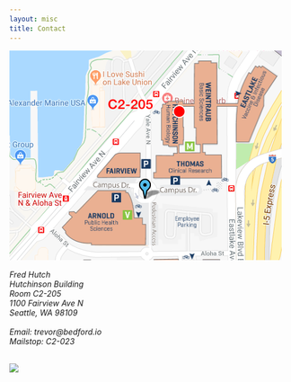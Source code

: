 ```yaml
---
layout: misc
title: Contact
---
```


<a href="http://g.co/maps/ty32r"><img class="pull-right" src="/images/fhcrc-campus.png"/></a>

<address>
	Fred Hutch<br>
	Hutchinson Building<br>
	Room C2-205<br>  
	1100 Fairview Ave N<br>
	Seattle, WA 98109<br>
	<br>
	Email: trevor<span style="display:none">obfuscate</span>@bedford.io<br>
	Mailstop: C2-023
	<p>&nbsp;<br>
	<img class="pull-left" src="/images/fhcrc-logo.png">  
</address>
